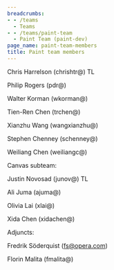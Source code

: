 ```yaml
---
breadcrumbs:
- - /teams
  - Teams
- - /teams/paint-team
  - Paint Team (paint-dev)
page_name: paint-team-members
title: Paint team members
---
```


Chris Harrelson (chrishtr@) TL

Philip Rogers (pdr@)

Walter Korman (wkorman@)

Tien-Ren Chen (trchen@)

Xianzhu Wang (wangxianzhu@)

Stephen Chenney (schenney@)

Weiliang Chen (weiliangc@)

Canvas subteam:

Justin Novosad (junov@) TL

Ali Juma (ajuma@)

Olivia Lai (xlai@)

Xida Chen (xidachen@)

Adjuncts:

Fredrik Söderquist (fs@opera.com)

Florin Malita (fmalita@)